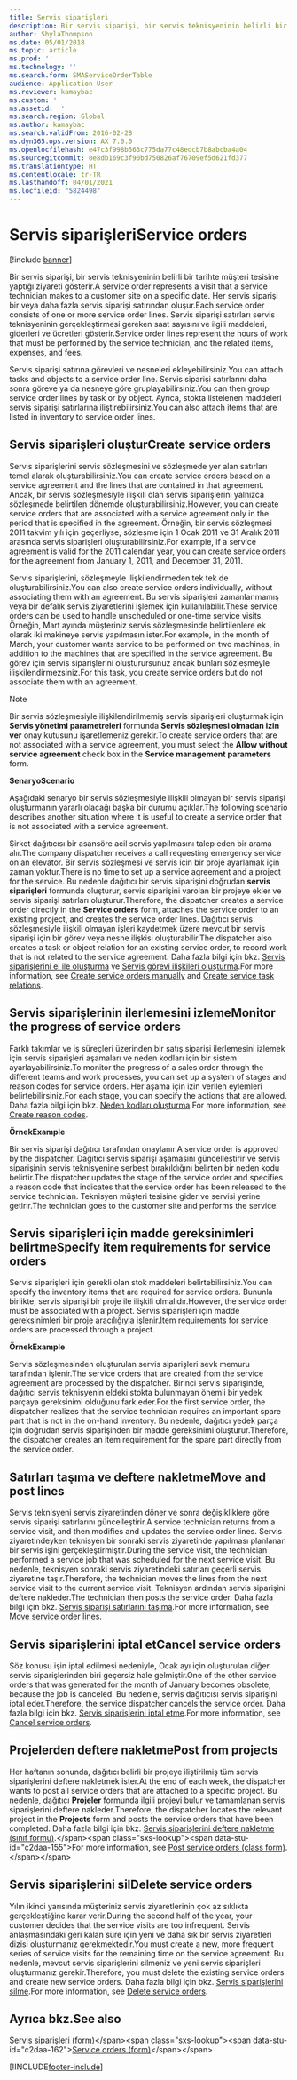 ```yaml
---
title: Servis siparişleri
description: Bir servis siparişi, bir servis teknisyeninin belirli bir tarihte müşteri tesisine yaptığı ziyareti gösterir.
author: ShylaThompson
ms.date: 05/01/2018
ms.topic: article
ms.prod: ''
ms.technology: ''
ms.search.form: SMAServiceOrderTable
audience: Application User
ms.reviewer: kamaybac
ms.custom: ''
ms.assetid: ''
ms.search.region: Global
ms.author: kamaybac
ms.search.validFrom: 2016-02-28
ms.dyn365.ops.version: AX 7.0.0
ms.openlocfilehash: e47c3f998b563c775da77c48edcb7b8abcba4a04
ms.sourcegitcommit: 0e8db169c3f90bd750826af76709ef5d621fd377
ms.translationtype: HT
ms.contentlocale: tr-TR
ms.lasthandoff: 04/01/2021
ms.locfileid: "5824498"
---
```

# <a name="service-orders"></a><span data-ttu-id="c2daa-103">Servis siparişleri</span><span class="sxs-lookup"><span data-stu-id="c2daa-103">Service orders</span></span>   

[!include [banner](../includes/banner.md)]


<span data-ttu-id="c2daa-104">Bir servis siparişi, bir servis teknisyeninin belirli bir tarihte müşteri tesisine yaptığı ziyareti gösterir.</span><span class="sxs-lookup"><span data-stu-id="c2daa-104">A service order represents a visit that a service technician makes to a customer site on a specific date.</span></span> <span data-ttu-id="c2daa-105">Her servis siparişi bir veya daha fazla servis siparişi satırından oluşur.</span><span class="sxs-lookup"><span data-stu-id="c2daa-105">Each service order consists of one or more service order lines.</span></span> <span data-ttu-id="c2daa-106">Servis siparişi satırları servis teknisyeninin gerçekleştirmesi gereken saat sayısını ve ilgili maddeleri, giderleri ve ücretleri gösterir.</span><span class="sxs-lookup"><span data-stu-id="c2daa-106">Service order lines represent the hours of work that must be performed by the service technician, and the related items, expenses, and fees.</span></span>

<span data-ttu-id="c2daa-107">Servis siparişi satırına görevleri ve nesneleri ekleyebilirsiniz.</span><span class="sxs-lookup"><span data-stu-id="c2daa-107">You can attach tasks and objects to a service order line.</span></span> <span data-ttu-id="c2daa-108">Servis siparişi satırlarını daha sonra göreve ya da nesneye göre gruplayabilirsiniz.</span><span class="sxs-lookup"><span data-stu-id="c2daa-108">You can then group service order lines by task or by object.</span></span> <span data-ttu-id="c2daa-109">Ayrıca, stokta listelenen maddeleri servis siparişi satırlarına iliştirebilirsiniz.</span><span class="sxs-lookup"><span data-stu-id="c2daa-109">You can also attach items that are listed in inventory to service order lines.</span></span>

## <a name="create-service-orders"></a><span data-ttu-id="c2daa-110">Servis siparişleri oluştur</span><span class="sxs-lookup"><span data-stu-id="c2daa-110">Create service orders</span></span>

<span data-ttu-id="c2daa-111">Servis siparişlerini servis sözleşmesini ve sözleşmede yer alan satırları temel alarak oluşturabilirsiniz.</span><span class="sxs-lookup"><span data-stu-id="c2daa-111">You can create service orders based on a service agreement and the lines that are contained in that agreement.</span></span> <span data-ttu-id="c2daa-112">Ancak, bir servis sözleşmesiyle ilişkili olan servis siparişlerini yalnızca sözleşmede belirtilen dönemde oluşturabilirsiniz.</span><span class="sxs-lookup"><span data-stu-id="c2daa-112">However, you can create service orders that are associated with a service agreement only in the period that is specified in the agreement.</span></span> <span data-ttu-id="c2daa-113">Örneğin, bir servis sözleşmesi 2011 takvim yılı için geçerliyse, sözleşme için 1 Ocak 2011 ve 31 Aralık 2011 arasında servis siparişleri oluşturabilirsiniz.</span><span class="sxs-lookup"><span data-stu-id="c2daa-113">For example, if a service agreement is valid for the 2011 calendar year, you can create service orders for the agreement from January 1, 2011, and December 31, 2011.</span></span>

<span data-ttu-id="c2daa-114">Servis siparişlerini, sözleşmeyle ilişkilendirmeden tek tek de oluşturabilirsiniz.</span><span class="sxs-lookup"><span data-stu-id="c2daa-114">You can also create service orders individually, without associating them with an agreement.</span></span> <span data-ttu-id="c2daa-115">Bu servis siparişleri zamanlanmamış veya bir defalık servis ziyaretlerini işlemek için kullanılabilir.</span><span class="sxs-lookup"><span data-stu-id="c2daa-115">These service orders can be used to handle unscheduled or one-time service visits.</span></span> <span data-ttu-id="c2daa-116">Örneğin, Mart ayında müşteriniz servis sözleşmesinde belirtilenlere ek olarak iki makineye servis yapılmasın ister.</span><span class="sxs-lookup"><span data-stu-id="c2daa-116">For example, in the month of March, your customer wants service to be performed on two machines, in addition to the machines that are specified in the service agreement.</span></span> <span data-ttu-id="c2daa-117">Bu görev için servis siparişlerini oluşturursunuz ancak bunları sözleşmeyle ilişkilendirmezsiniz.</span><span class="sxs-lookup"><span data-stu-id="c2daa-117">For this task, you create service orders but do not associate them with an agreement.</span></span>


> [!NOTE]
> <P><span data-ttu-id="c2daa-118">Bir servis sözleşmesiyle ilişkilendirilmemiş servis siparişleri oluşturmak için <STRONG>Servis yönetimi parametreleri</STRONG> formunda <STRONG>Servis sözleşmesi olmadan izin ver</STRONG> onay kutusunu işaretlemeniz gerekir.</span><span class="sxs-lookup"><span data-stu-id="c2daa-118">To create service orders that are not associated with a service agreement, you must select the <STRONG>Allow without service agreement</STRONG> check box in the <STRONG>Service management parameters</STRONG> form.</span></span></P>

<span data-ttu-id="c2daa-119">**Senaryo**</span><span class="sxs-lookup"><span data-stu-id="c2daa-119">**Scenario**</span></span>

<span data-ttu-id="c2daa-120">Aşağıdaki senaryo bir servis sözleşmesiyle ilişkili olmayan bir servis siparişi oluşturmanın yararlı olacağı başka bir durumu açıklar.</span><span class="sxs-lookup"><span data-stu-id="c2daa-120">The following scenario describes another situation where it is useful to create a service order that is not associated with a service agreement.</span></span>

<span data-ttu-id="c2daa-121">Şirket dağıtıcısı bir asansöre acil servis yapılmasını talep eden bir arama alır.</span><span class="sxs-lookup"><span data-stu-id="c2daa-121">The company dispatcher receives a call requesting emergency service on an elevator.</span></span> <span data-ttu-id="c2daa-122">Bir servis sözleşmesi ve servis için bir proje ayarlamak için zaman yoktur.</span><span class="sxs-lookup"><span data-stu-id="c2daa-122">There is no time to set up a service agreement and a project for the service.</span></span> <span data-ttu-id="c2daa-123">Bu nedenle dağıtıcı bir servis siparişini doğrudan **servis siparişleri** formunda oluşturur, servis siparişini varolan bir projeye ekler ve servis siparişi satırları oluşturur.</span><span class="sxs-lookup"><span data-stu-id="c2daa-123">Therefore, the dispatcher creates a service order directly in the **Service orders** form, attaches the service order to an existing project, and creates the service order lines.</span></span> <span data-ttu-id="c2daa-124">Dağıtıcı servis sözleşmesiyle ilişkili olmayan işleri kaydetmek üzere mevcut bir servis siparişi için bir görev veya nesne ilişkisi oluşturabilir.</span><span class="sxs-lookup"><span data-stu-id="c2daa-124">The dispatcher also creates a task or object relation for an existing service order, to record work that is not related to the service agreement.</span></span> <span data-ttu-id="c2daa-125">Daha fazla bilgi için bkz. [Servis siparişlerini el ile oluşturma](create-service-orders-manually.md) ve [Servis görevi ilişkileri oluşturma](create-service-task-relations.md).</span><span class="sxs-lookup"><span data-stu-id="c2daa-125">For more information, see [Create service orders manually](create-service-orders-manually.md) and [Create service task relations](create-service-task-relations.md).</span></span>

## <a name="monitor-the-progress-of-service-orders"></a><span data-ttu-id="c2daa-126">Servis siparişlerinin ilerlemesini izleme</span><span class="sxs-lookup"><span data-stu-id="c2daa-126">Monitor the progress of service orders</span></span>

<span data-ttu-id="c2daa-127">Farklı takımlar ve iş süreçleri üzerinden bir satış siparişi ilerlemesini izlemek için servis siparişleri aşamaları ve neden kodları için bir sistem ayarlayabilirsiniz.</span><span class="sxs-lookup"><span data-stu-id="c2daa-127">To monitor the progress of a sales order through the different teams and work processes, you can set up a system of stages and reason codes for service orders.</span></span> <span data-ttu-id="c2daa-128">Her aşama için izin verilen eylemleri belirtebilirsiniz.</span><span class="sxs-lookup"><span data-stu-id="c2daa-128">For each stage, you can specify the actions that are allowed.</span></span> <span data-ttu-id="c2daa-129">Daha fazla bilgi için bkz. [Neden kodları oluşturma](create-reason-codes.md).</span><span class="sxs-lookup"><span data-stu-id="c2daa-129">For more information, see [Create reason codes](create-reason-codes.md).</span></span>

<span data-ttu-id="c2daa-130">**Örnek**</span><span class="sxs-lookup"><span data-stu-id="c2daa-130">**Example**</span></span>

<span data-ttu-id="c2daa-131">Bir servis siparişi dağıtıcı tarafından onaylanır.</span><span class="sxs-lookup"><span data-stu-id="c2daa-131">A service order is approved by the dispatcher.</span></span> <span data-ttu-id="c2daa-132">Dağıtıcı servis siparişi aşamasını güncelleştirir ve servis siparişinin servis teknisyenine serbest bırakıldığını belirten bir neden kodu belirtir.</span><span class="sxs-lookup"><span data-stu-id="c2daa-132">The dispatcher updates the stage of the service order and specifies a reason code that indicates that the service order has been released to the service technician.</span></span> <span data-ttu-id="c2daa-133">Teknisyen müşteri tesisine gider ve servisi yerine getirir.</span><span class="sxs-lookup"><span data-stu-id="c2daa-133">The technician goes to the customer site and performs the service.</span></span>

## <a name="specify-item-requirements-for-service-orders"></a><span data-ttu-id="c2daa-134">Servis siparişleri için madde gereksinimleri belirtme</span><span class="sxs-lookup"><span data-stu-id="c2daa-134">Specify item requirements for service orders</span></span>

<span data-ttu-id="c2daa-135">Servis siparişleri için gerekli olan stok maddeleri belirtebilirsiniz.</span><span class="sxs-lookup"><span data-stu-id="c2daa-135">You can specify the inventory items that are required for service orders.</span></span> <span data-ttu-id="c2daa-136">Bununla birlikte, servis siparişi bir proje ile ilişkili olmalıdır.</span><span class="sxs-lookup"><span data-stu-id="c2daa-136">However, the service order must be associated with a project.</span></span> <span data-ttu-id="c2daa-137">Servis siparişleri için madde gereksinimleri bir proje aracılığıyla işlenir.</span><span class="sxs-lookup"><span data-stu-id="c2daa-137">Item requirements for service orders are processed through a project.</span></span> 

<span data-ttu-id="c2daa-138">**Örnek**</span><span class="sxs-lookup"><span data-stu-id="c2daa-138">**Example**</span></span>

<span data-ttu-id="c2daa-139">Servis sözleşmesinden oluşturulan servis siparişleri sevk memuru tarafından işlenir.</span><span class="sxs-lookup"><span data-stu-id="c2daa-139">The service orders that are created from the service agreement are processed by the dispatcher.</span></span> <span data-ttu-id="c2daa-140">Birinci servis siparişinde, dağıtıcı servis teknisyenin eldeki stokta bulunmayan önemli bir yedek parçaya gereksinimi olduğunu fark eder.</span><span class="sxs-lookup"><span data-stu-id="c2daa-140">For the first service order, the dispatcher realizes that the service technician requires an important spare part that is not in the on-hand inventory.</span></span> <span data-ttu-id="c2daa-141">Bu nedenle, dağıtıcı yedek parça için doğrudan servis siparişinden bir madde gereksinimi oluşturur.</span><span class="sxs-lookup"><span data-stu-id="c2daa-141">Therefore, the dispatcher creates an item requirement for the spare part directly from the service order.</span></span>

## <a name="move-and-post-lines"></a><span data-ttu-id="c2daa-142">Satırları taşıma ve deftere nakletme</span><span class="sxs-lookup"><span data-stu-id="c2daa-142">Move and post lines</span></span>

<span data-ttu-id="c2daa-143">Servis teknisyeni servis ziyaretinden döner ve sonra değişikliklere göre servis siparişi satırlarını güncelleştirir.</span><span class="sxs-lookup"><span data-stu-id="c2daa-143">A service technician returns from a service visit, and then modifies and updates the service order lines.</span></span> <span data-ttu-id="c2daa-144">Servis ziyaretindeyken teknisyen bir sonraki servis ziyaretinde yapılması planlanan bir servis işini gerçekleştirmiştir.</span><span class="sxs-lookup"><span data-stu-id="c2daa-144">During the service visit, the technician performed a service job that was scheduled for the next service visit.</span></span> <span data-ttu-id="c2daa-145">Bu nedenle, teknisyen sonraki servis ziyaretindeki satırları geçerli servis ziyaretine taşır.</span><span class="sxs-lookup"><span data-stu-id="c2daa-145">Therefore, the technician moves the lines from the next service visit to the current service visit.</span></span> <span data-ttu-id="c2daa-146">Teknisyen ardından servis siparişini deftere nakleder.</span><span class="sxs-lookup"><span data-stu-id="c2daa-146">The technician then posts the service order.</span></span> <span data-ttu-id="c2daa-147">Daha fazla bilgi için bkz. [Servis siparişi satırlarını taşıma](move-service-order-lines.md).</span><span class="sxs-lookup"><span data-stu-id="c2daa-147">For more information, see [Move service order lines](move-service-order-lines.md).</span></span>

## <a name="cancel-service-orders"></a><span data-ttu-id="c2daa-148">Servis siparişlerini iptal et</span><span class="sxs-lookup"><span data-stu-id="c2daa-148">Cancel service orders</span></span>

<span data-ttu-id="c2daa-149">Söz konusu işin iptal edilmesi nedeniyle, Ocak ayı için oluşturulan diğer servis siparişlerinden biri geçersiz hale gelmiştir.</span><span class="sxs-lookup"><span data-stu-id="c2daa-149">One of the other service orders that was generated for the month of January becomes obsolete, because the job is canceled.</span></span> <span data-ttu-id="c2daa-150">Bu nedenle, servis dağıtıcısı servis siparişini iptal eder.</span><span class="sxs-lookup"><span data-stu-id="c2daa-150">Therefore, the service dispatcher cancels the service order.</span></span> <span data-ttu-id="c2daa-151">Daha fazla bilgi için bkz. [Servis siparişlerini iptal etme](cancel-service-orders.md).</span><span class="sxs-lookup"><span data-stu-id="c2daa-151">For more information, see [Cancel service orders](cancel-service-orders.md).</span></span>

## <a name="post-from-projects"></a><span data-ttu-id="c2daa-152">Projelerden deftere nakletme</span><span class="sxs-lookup"><span data-stu-id="c2daa-152">Post from projects</span></span>

<span data-ttu-id="c2daa-153">Her haftanın sonunda, dağıtıcı belirli bir projeye iliştirilmiş tüm servis siparişlerini deftere nakletmek ister.</span><span class="sxs-lookup"><span data-stu-id="c2daa-153">At the end of each week, the dispatcher wants to post all service orders that are attached to a specific project.</span></span> <span data-ttu-id="c2daa-154">Bu nedenle, dağıtıcı **Projeler** formunda ilgili projeyi bulur ve tamamlanan servis siparişlerini deftere nakleder.</span><span class="sxs-lookup"><span data-stu-id="c2daa-154">Therefore, the dispatcher locates the relevant project in the **Projects** form and posts the service orders that have been completed.</span></span> <span data-ttu-id="c2daa-155">Daha fazla bilgi için bkz. [Servis siparişlerini deftere nakletme (sınıf formu)](https://technet.microsoft.com/library/aa574685\(v=ax.60\)).</span><span class="sxs-lookup"><span data-stu-id="c2daa-155">For more information, see [Post service orders (class form)](https://technet.microsoft.com/library/aa574685\(v=ax.60\)).</span></span>

## <a name="delete-service-orders"></a><span data-ttu-id="c2daa-156">Servis siparişlerini sil</span><span class="sxs-lookup"><span data-stu-id="c2daa-156">Delete service orders</span></span>

<span data-ttu-id="c2daa-157">Yılın ikinci yarısında müşteriniz servis ziyaretlerinin çok az sıklıkta gerçekleştiğine karar verir.</span><span class="sxs-lookup"><span data-stu-id="c2daa-157">During the second half of the year, your customer decides that the service visits are too infrequent.</span></span> <span data-ttu-id="c2daa-158">Servis anlaşmasındaki geri kalan süre için yeni ve daha sık bir servis ziyaretleri dizisi oluşturmanız gerekmektedir.</span><span class="sxs-lookup"><span data-stu-id="c2daa-158">You must create a new, more frequent series of service visits for the remaining time on the service agreement.</span></span> <span data-ttu-id="c2daa-159">Bu nedenle, mevcut servis siparişlerini silmeniz ve yeni servis siparişleri oluşturmanız gerekir.</span><span class="sxs-lookup"><span data-stu-id="c2daa-159">Therefore, you must delete the existing service orders and create new service orders.</span></span> <span data-ttu-id="c2daa-160">Daha fazla bilgi için bkz. [Servis siparişlerini silme](delete-service-orders.md).</span><span class="sxs-lookup"><span data-stu-id="c2daa-160">For more information, see [Delete service orders](delete-service-orders.md).</span></span>

## <a name="see-also"></a><span data-ttu-id="c2daa-161">Ayrıca bkz.</span><span class="sxs-lookup"><span data-stu-id="c2daa-161">See also</span></span>

<span data-ttu-id="c2daa-162">[Servis siparişleri (form)](https://technet.microsoft.com/library/aa554361\(v=ax.60\))</span><span class="sxs-lookup"><span data-stu-id="c2daa-162">[Service orders (form)](https://technet.microsoft.com/library/aa554361\(v=ax.60\))</span></span>

  




[!INCLUDE[footer-include](../../includes/footer-banner.md)]